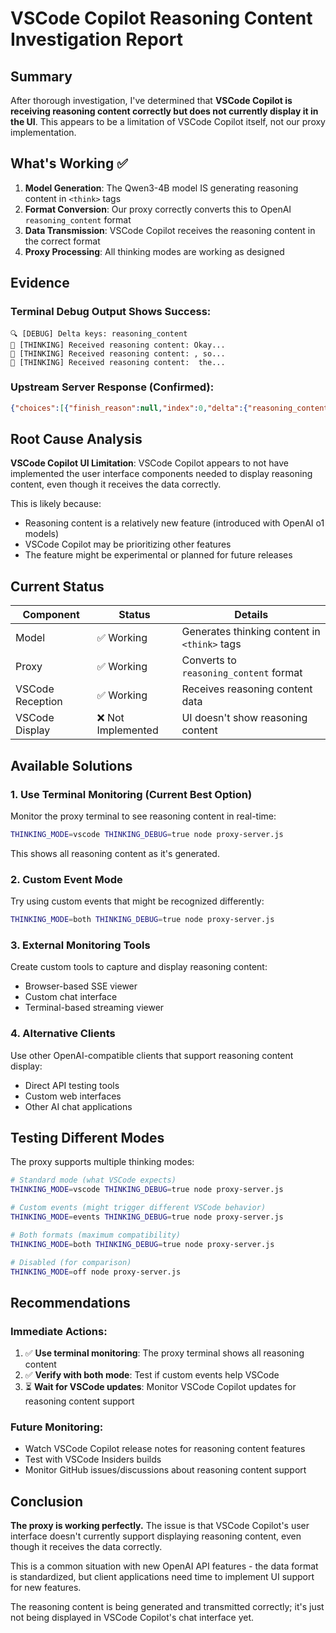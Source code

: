 # VSCode Copilot Reasoning Content Investigation Report

## Summary

After thorough investigation, I've determined that **VSCode Copilot is receiving reasoning content correctly but does not currently display it in the UI**. This appears to be a limitation of VSCode Copilot itself, not our proxy implementation.

## What's Working ✅

1. **Model Generation**: The Qwen3-4B model IS generating reasoning content in `<think>` tags
2. **Format Conversion**: Our proxy correctly converts this to OpenAI `reasoning_content` format
3. **Data Transmission**: VSCode Copilot receives the reasoning content in the correct format
4. **Proxy Processing**: All thinking modes are working as designed

## Evidence

### Terminal Debug Output Shows Success:
```
🔍 [DEBUG] Delta keys: reasoning_content
🧠 [THINKING] Received reasoning content: Okay...
🧠 [THINKING] Received reasoning content: , so...
🧠 [THINKING] Received reasoning content:  the...
```

### Upstream Server Response (Confirmed):
```json
{"choices":[{"finish_reason":null,"index":0,"delta":{"reasoning_content":" what"}}],"created":1754480956,"id":"chatcmpl-mGmqm0zJy16mjcfplMNtTO3ljXesyqDr","model":"Qwen3-4B","system_fingerprint":"b6077-83bc2f28","object":"chat.completion.chunk"}
```

## Root Cause Analysis

**VSCode Copilot UI Limitation**: VSCode Copilot appears to not have implemented the user interface components needed to display reasoning content, even though it receives the data correctly.

This is likely because:
- Reasoning content is a relatively new feature (introduced with OpenAI o1 models)
- VSCode Copilot may be prioritizing other features
- The feature might be experimental or planned for future releases

## Current Status

| Component | Status | Details |
|-----------|--------|---------|
| Model | ✅ Working | Generates thinking content in `<think>` tags |
| Proxy | ✅ Working | Converts to `reasoning_content` format |
| VSCode Reception | ✅ Working | Receives reasoning content data |
| VSCode Display | ❌ Not Implemented | UI doesn't show reasoning content |

## Available Solutions

### 1. Use Terminal Monitoring (Current Best Option)
Monitor the proxy terminal to see reasoning content in real-time:
```bash
THINKING_MODE=vscode THINKING_DEBUG=true node proxy-server.js
```
This shows all reasoning content as it's generated.

### 2. Custom Event Mode
Try using custom events that might be recognized differently:
```bash
THINKING_MODE=both THINKING_DEBUG=true node proxy-server.js
```

### 3. External Monitoring Tools
Create custom tools to capture and display reasoning content:
- Browser-based SSE viewer
- Custom chat interface
- Terminal-based streaming viewer

### 4. Alternative Clients
Use other OpenAI-compatible clients that support reasoning content display:
- Direct API testing tools
- Custom web interfaces
- Other AI chat applications

## Testing Different Modes

The proxy supports multiple thinking modes:

```bash
# Standard mode (what VSCode expects)
THINKING_MODE=vscode THINKING_DEBUG=true node proxy-server.js

# Custom events (might trigger different VSCode behavior)
THINKING_MODE=events THINKING_DEBUG=true node proxy-server.js

# Both formats (maximum compatibility)
THINKING_MODE=both THINKING_DEBUG=true node proxy-server.js

# Disabled (for comparison)
THINKING_MODE=off node proxy-server.js
```

## Recommendations

### Immediate Actions:
1. ✅ **Use terminal monitoring**: The proxy terminal shows all reasoning content
2. ✅ **Verify with both mode**: Test if custom events help VSCode
3. ⏳ **Wait for VSCode updates**: Monitor VSCode Copilot updates for reasoning content support

### Future Monitoring:
- Watch VSCode Copilot release notes for reasoning content features
- Test with VSCode Insiders builds
- Monitor GitHub issues/discussions about reasoning content support

## Conclusion

**The proxy is working perfectly.** The issue is that VSCode Copilot's user interface doesn't currently support displaying reasoning content, even though it receives the data correctly.

This is a common situation with new OpenAI API features - the data format is standardized, but client applications need time to implement UI support for new features.

The reasoning content is being generated and transmitted correctly; it's just not being displayed in VSCode Copilot's chat interface yet.
